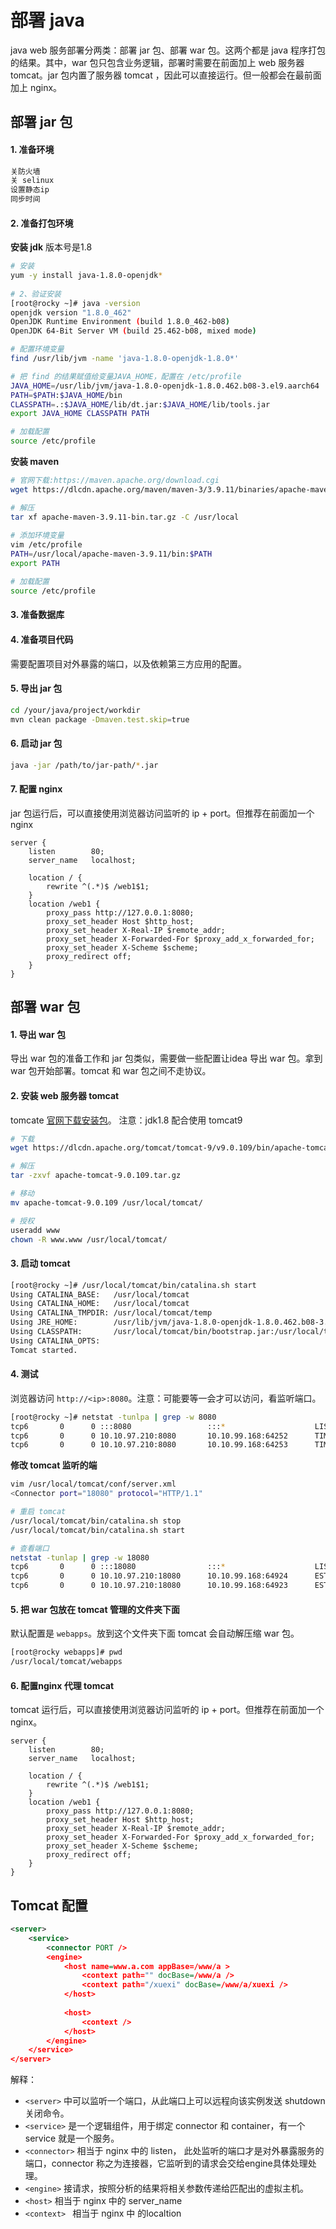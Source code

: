 # 部署 java

java web 服务部署分两类：部署 jar 包、部署 war 包。这两个都是 java 程序打包的结果。其中，war 包只包含业务逻辑，部署时需要在前面加上 web 服务器 tomcat。jar 包内置了服务器 tomcat ，因此可以直接运行。但一般都会在最前面加上 nginx。



## 部署 jar 包

#### 1. 准备环境

~~~bash
关防火墙
关 selinux
设置静态ip
同步时间
~~~

#### 2. 准备打包环境

**安装 jdk** 版本号是1.8

~~~bash
# 安装
yum -y install java-1.8.0-openjdk* 
 
# 2、验证安装
[root@rocky ~]# java -version
openjdk version "1.8.0_462"
OpenJDK Runtime Environment (build 1.8.0_462-b08)
OpenJDK 64-Bit Server VM (build 25.462-b08, mixed mode)

# 配置环境变量
find /usr/lib/jvm -name 'java-1.8.0-openjdk-1.8.0*'

# 把 find 的结果赋值给变量JAVA_HOME，配置在 /etc/profile
JAVA_HOME=/usr/lib/jvm/java-1.8.0-openjdk-1.8.0.462.b08-3.el9.aarch64
PATH=$PATH:$JAVA_HOME/bin
CLASSPATH=.:$JAVA_HOME/lib/dt.jar:$JAVA_HOME/lib/tools.jar
export JAVA_HOME CLASSPATH PATH

# 加载配置
source /etc/profile
~~~

**安装 maven**

~~~bash
# 官网下载:https://maven.apache.org/download.cgi
wget https://dlcdn.apache.org/maven/maven-3/3.9.11/binaries/apache-maven-3.9.11-bin.tar.gz

# 解压
tar xf apache-maven-3.9.11-bin.tar.gz -C /usr/local
 
# 添加环境变量
vim /etc/profile 
PATH=/usr/local/apache-maven-3.9.11/bin:$PATH
export PATH

# 加载配置
source /etc/profile
~~~

#### 3. 准备数据库

#### 4. 准备项目代码

需要配置项目对外暴露的端口，以及依赖第三方应用的配置。



#### 5. 导出 jar 包

~~~bash
cd /your/java/project/workdir
mvn clean package -Dmaven.test.skip=true
~~~

#### 6. 启动 jar 包

~~~bash
java -jar /path/to/jar-path/*.jar
~~~

#### 7. 配置 nginx

jar 包运行后，可以直接使用浏览器访问监听的 ip + port。但推荐在前面加一个 nginx

~~~nginx
server {
    listen        80; 
    server_name   localhost;
 
    location / {
        rewrite ^(.*)$ /web1$1;
    }
    location /web1 { 
        proxy_pass http://127.0.0.1:8080;
        proxy_set_header Host $http_host;
        proxy_set_header X-Real-IP $remote_addr;
        proxy_set_header X-Forwarded-For $proxy_add_x_forwarded_for;
        proxy_set_header X-Scheme $scheme;
        proxy_redirect off;
    }
}
~~~



## 部署 war 包

#### 1. 导出 war 包

导出 war 包的准备工作和 jar 包类似，需要做一些配置让idea 导出 war 包。拿到 war 包开始部署。tomcat 和 war 包之间不走协议。 



#### 2. 安装 web 服务器 tomcat

tomcate [官网下载安装包](https://tomcat.apache.org/)。 注意：jdk1.8 配合使用 tomcat9

~~~bash
# 下载
wget https://dlcdn.apache.org/tomcat/tomcat-9/v9.0.109/bin/apache-tomcat-9.0.109.tar.gz

# 解压
tar -zxvf apache-tomcat-9.0.109.tar.gz

# 移动
mv apache-tomcat-9.0.109 /usr/local/tomcat/

# 授权
useradd www
chown -R www.www /usr/local/tomcat/
~~~

#### 3. 启动 tomcat

~~~bash
[root@rocky ~]# /usr/local/tomcat/bin/catalina.sh start
Using CATALINA_BASE:   /usr/local/tomcat
Using CATALINA_HOME:   /usr/local/tomcat
Using CATALINA_TMPDIR: /usr/local/tomcat/temp
Using JRE_HOME:        /usr/lib/jvm/java-1.8.0-openjdk-1.8.0.462.b08-3.el9.aarch64
Using CLASSPATH:       /usr/local/tomcat/bin/bootstrap.jar:/usr/local/tomcat/bin/tomcat-juli.jar
Using CATALINA_OPTS:   
Tomcat started.
~~~

#### 4. 测试

浏览器访问 `http://<ip>:8080`。注意：可能要等一会才可以访问，看监听端口。

~~~bash
[root@rocky ~]# netstat -tunlpa | grep -w 8080
tcp6       0      0 :::8080                 :::*                    LISTEN      25909/java          
tcp6       0      0 10.10.97.210:8080       10.10.99.168:64252      TIME_WAIT   -                   
tcp6       0      0 10.10.97.210:8080       10.10.99.168:64253      TIME_WAIT   -                   
~~~

**修改 tomcat 监听的端**

~~~bash
vim /usr/local/tomcat/conf/server.xml 
<Connector port="18080" protocol="HTTP/1.1"

# 重启 tomcat
/usr/local/tomcat/bin/catalina.sh stop
/usr/local/tomcat/bin/catalina.sh start

# 查看端口
netstat -tunlap | grep -w 18080
tcp6       0      0 :::18080                :::*                    LISTEN      26337/java          
tcp6       0      0 10.10.97.210:18080      10.10.99.168:64924      ESTABLISHED 26337/java          
tcp6       0      0 10.10.97.210:18080      10.10.99.168:64923      ESTABLISHED 26337/java          
~~~



#### 5. 把 war 包放在 tomcat 管理的文件夹下面

默认配置是 `webapps`。放到这个文件夹下面 tomcat 会自动解压缩 war 包。

~~~bash
[root@rocky webapps]# pwd
/usr/local/tomcat/webapps
~~~



#### 6. 配置nginx 代理 tomcat

tomcat 运行后，可以直接使用浏览器访问监听的 ip + port。但推荐在前面加一个 nginx。

~~~nginx
server {
    listen        80; 
    server_name   localhost;
 
    location / {
        rewrite ^(.*)$ /web1$1;
    }
    location /web1 { 
        proxy_pass http://127.0.0.1:8080;
        proxy_set_header Host $http_host;
        proxy_set_header X-Real-IP $remote_addr;
        proxy_set_header X-Forwarded-For $proxy_add_x_forwarded_for;
        proxy_set_header X-Scheme $scheme;
        proxy_redirect off;
    }
}
~~~



## Tomcat 配置

~~~xml
<server> 
    <service> 
        <connector PORT /> 
        <engine>
            <host name=www.a.com appBase=/www/a >
                <context path="" docBase=/www/a /> 
                <context path="/xuexi" docBase=/www/a/xuexi />
            </host>
 
            <host>
                <context />
            </host>
        </engine>
    </service>
</server>
~~~

解释：

- `<server>` 中可以监听一个端口，从此端口上可以远程向该实例发送 shutdown 关闭命令。
- `<service>` 是一个逻辑组件，用于绑定 connector 和 container，有一个 service 就是一个服务。
- `<connector>`  相当于 nginx 中的 listen， 此处监听的端口才是对外暴露服务的端口，connector 称之为连接器，它监听到的请求会交给engine具体处理处理。
- `<engine>`  接请求，按照分析的结果将相关参数传递给匹配出的虚拟主机。
- `<host>`  相当于 nginx 中的 server_name
- `<context> ` 相当于 nginx 中 的localtion



